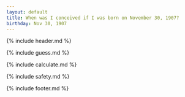 ```yaml
---
layout: default
title: When was I conceived if I was born on November 30, 1907?
birthday: Nov 30, 1907
---
```


{% include header.md %}

{% include guess.md %}

{% include calculate.md %}

{% include safety.md %}

{% include footer.md %}




